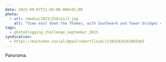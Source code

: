 ```yaml
---
date: 2023-09-07T21:45:00.000+01:00
photo:
  - url: /media/2023/250/p1/1.jpg
    alt: "View east down the Thames, with Southwark and Tower bridges visible, 20 Fenchurch Street on the left bank, the Shard on the right."
tags:
  - photoblogging_challenge_september_2023
syndication:
  - https://mastodon.social/@paulrobertlloyd/111025816262865482
---
```


Panorama.
